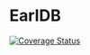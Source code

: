 # EarlDB



[![Coverage
Status](https://coveralls.io/repos/github/Past9/earldb/badge.svg?branch=master)](https://coveralls.io/github/Past9/earldb?branch=master)
